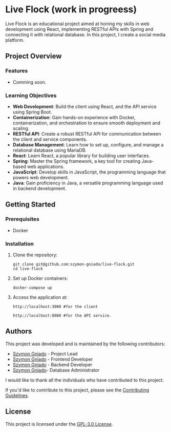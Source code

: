 # Live Flock (work in progreess)

Live Flock is an educational project aimed at honing my skills in web development using React, implementing RESTful APIs with Spring and connecting it with relational database. In this project, I create a social media platform.

## Project Overview

### Features

- Comming soon.

### Learning Objectives

- **Web Development**: Build the client using React, and the API service using Spring Boot.
- **Containerization**: Gain hands-on experience with Docker, containerization, and orchestration to ensure smooth deployment and scaling.
- **RESTful API**: Create a robust RESTful API for communication between the client and service components.
- **Database Management**: Learn how to set up, configure, and manage a relational database using MariaDB.
- **React**: Learn React, a popular library for building user interfaces.
- **Spring**: Master the Spring framework, a key tool for creating Java-based web applications.
- **JavaScript**: Develop skills in JavaScript, the programming language that powers web development.
- **Java**: Gain proficiency in Java, a versatile programming language used in backend development.

## Getting Started

### Prerequisites

- Docker

### Installation

1. Clone the repository:
   
   ```shell
   git clone git@github.com:szymon-gniado/live-flock.git
   cd live-flock
   
3. Set up Docker containers:
   
   ```shell
   docker-compose up
   
5. Access the application at:
   
   ```shell
   http://localhost:3000 #for the client
   ```

   ```shell
   http://localhost:8080 #for the API service.

## Authors

This project was developed and is maintained by the following contributors:

- [Szymon Gniado](https://github.com/szymon-gnado) - Project Lead
- [Szymon Gniado](https://github.com/szymon-gnado) - Frontend Developer
- [Szymon Gniado](https://github.com/szymon-gnado) - Backend Developer
- [Szymon Gniado](https://github.com/szymon-gnado)- Database Administrator

I would like to thank all the individuals who have contributed to this project.

If you'd like to contribute to this project, please see the [Contributing Guidelines](CONTRIBUTING.md).

## License
This project is licensed under the [GPL-3.0 License](https://www.gnu.org/licenses/gpl-3.0.en.html).
